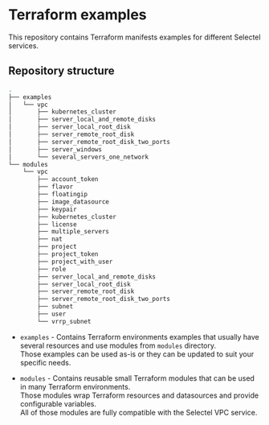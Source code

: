 # Terraform examples

This repository contains Terraform manifests examples for different Selectel
services.

## Repository structure

```bash
.
├── examples
│   └── vpc
│       ├── kubernetes_cluster
│       ├── server_local_and_remote_disks
│       ├── server_local_root_disk
│       ├── server_remote_root_disk
│       ├── server_remote_root_disk_two_ports
│       ├── server_windows
│       └── several_servers_one_network
└── modules
    └── vpc
        ├── account_token
        ├── flavor
        ├── floatingip
        ├── image_datasource
        ├── keypair
        ├── kubernetes_cluster
        ├── license
        ├── multiple_servers
        ├── nat
        ├── project
        ├── project_token
        ├── project_with_user
        ├── role
        ├── server_local_and_remote_disks
        ├── server_local_root_disk
        ├── server_remote_root_disk
        ├── server_remote_root_disk_two_ports
        ├── subnet
        ├── user
        └── vrrp_subnet
```

  * `examples` - Contains Terraform environments examples that usually have
  several resources and use modules from `modules` directory.  
  Those examples can be used as-is or they can be updated to suit your specific
  needs.

  * `modules` - Contains reusable small Terraform modules that can be used in
  many Terraform environments.  
  Those modules wrap Terraform resources and datasources and provide
  configurable variables.  
  All of those modules are fully compatible with the Selectel VPC service.
